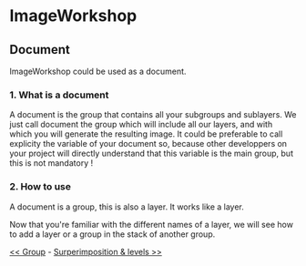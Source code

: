 # ImageWorkshop

## Document

ImageWorkshop could be used as a document.

### 1. What is a document

A document is the group that contains all your subgroups and sublayers. We just call document the group which will include all our layers, and with which you will generate the resulting image.
It could be preferable to call explicity the variable of your document so, because other developpers on your project will directly understand that this variable is the main group, but this is not mandatory !

### 2. How to use

A document is a group, this is also a layer. It works like a layer.

Now that you're familiar with the different names of a layer, we will see how to add a layer or a group in the stack of another group.

[<< Group](group.md) - [Surperimposition & levels >>](surperimposition-levels.md)
